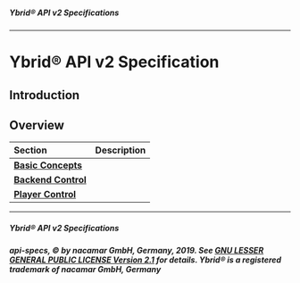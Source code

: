 ##### Ybrid® API v2 Specifications
---

# Ybrid® API v2 Specification

## Introduction

## Overview

Section | Description
:------ | :----------
[**Basic Concepts**](basic-concepts) | 
[**Backend Control**](backend) | 
[**Player Control**](player) | 


---
##### Ybrid® API v2 Specifications
##### api-specs, © by nacamar GmbH, Germany, 2019. See [GNU LESSER GENERAL PUBLIC LICENSE Version 2.1](/LICENSE) for details. Ybrid® is a registered trademark of nacamar GmbH, Germany 
